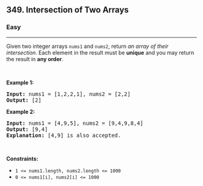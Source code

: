 <h2>349. Intersection of Two Arrays</h2><h3>Easy</h3><hr><div style="user-select: auto;"><p style="user-select: auto;">Given two integer arrays <code style="user-select: auto;">nums1</code> and <code style="user-select: auto;">nums2</code>, return <em style="user-select: auto;">an array of their intersection</em>. Each element in the result must be <strong style="user-select: auto;">unique</strong> and you may return the result in <strong style="user-select: auto;">any order</strong>.</p>

<p style="user-select: auto;">&nbsp;</p>
<p style="user-select: auto;"><strong style="user-select: auto;">Example 1:</strong></p>

<pre style="user-select: auto;"><strong style="user-select: auto;">Input:</strong> nums1 = [1,2,2,1], nums2 = [2,2]
<strong style="user-select: auto;">Output:</strong> [2]
</pre>

<p style="user-select: auto;"><strong style="user-select: auto;">Example 2:</strong></p>

<pre style="user-select: auto;"><strong style="user-select: auto;">Input:</strong> nums1 = [4,9,5], nums2 = [9,4,9,8,4]
<strong style="user-select: auto;">Output:</strong> [9,4]
<strong style="user-select: auto;">Explanation:</strong> [4,9] is also accepted.
</pre>

<p style="user-select: auto;">&nbsp;</p>
<p style="user-select: auto;"><strong style="user-select: auto;">Constraints:</strong></p>

<ul style="user-select: auto;">
	<li style="user-select: auto;"><code style="user-select: auto;">1 &lt;= nums1.length, nums2.length &lt;= 1000</code></li>
	<li style="user-select: auto;"><code style="user-select: auto;">0 &lt;= nums1[i], nums2[i] &lt;= 1000</code></li>
</ul>
</div>